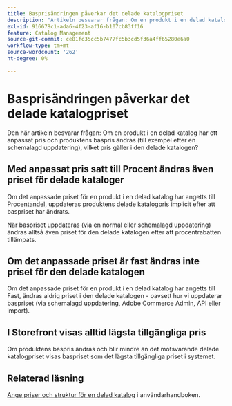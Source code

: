 ```yaml
---
title: Basprisändringen påverkar det delade katalogpriset
description: "Artikeln besvarar frågan: Om en produkt i en delad katalog har ett anpassat pris och produktens baspris ändras (till exempel efter en schemalagd uppdatering), vilket pris gäller i den delade katalogen?"
exl-id: 916678c1-ada6-4f23-af16-b107cb83ff16
feature: Catalog Management
source-git-commit: ce81fc35cc5b7477fc5b3cd5f36a4ff65280e6a0
workflow-type: tm+mt
source-wordcount: '262'
ht-degree: 0%

---
```


# Basprisändringen påverkar det delade katalogpriset

Den här artikeln besvarar frågan: Om en produkt i en delad katalog har ett anpassat pris och produktens baspris ändras (till exempel efter en schemalagd uppdatering), vilket pris gäller i den delade katalogen?

## Med anpassat pris satt till Procent ändras även priset för delade kataloger

Om det anpassade priset för en produkt i en delad katalog har angetts till Procentandel, uppdateras produktens delade katalogpris implicit efter att baspriset har ändrats.

När baspriset uppdateras (via en normal eller schemalagd uppdatering) ändras alltså även priset för den delade katalogen efter att procentrabatten tillämpats.

## Om det anpassade priset är fast ändras inte priset för den delade katalogen

Om det anpassade priset för en produkt i en delad katalog har angetts till Fast, ändras aldrig priset i den delade katalogen - oavsett hur vi uppdaterar baspriset (via schemalagd uppdatering, Adobe Commerce Admin, API eller import).

## I Storefront visas alltid lägsta tillgängliga pris

Om produktens baspris ändras och blir mindre än det motsvarande delade katalogpriset visas baspriset som det lägsta tillgängliga priset i systemet.

## Relaterad läsning

[Ange priser och struktur för en delad katalog](https://experienceleague.adobe.com/docs/commerce-admin/b2b/shared-catalogs/define/catalog-shared-pricing-structure.html) i användarhandboken.
